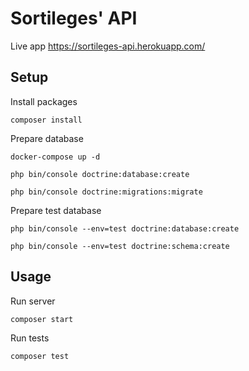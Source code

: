 # Sortileges' API

Live app https://sortileges-api.herokuapp.com/

## Setup

Install packages

`composer install`

Prepare database

`docker-compose up -d`

`php bin/console doctrine:database:create`

`php bin/console doctrine:migrations:migrate`

Prepare test database

`php bin/console --env=test doctrine:database:create`

`php bin/console --env=test doctrine:schema:create`

## Usage

Run server

`composer start`

Run tests

`composer test`
